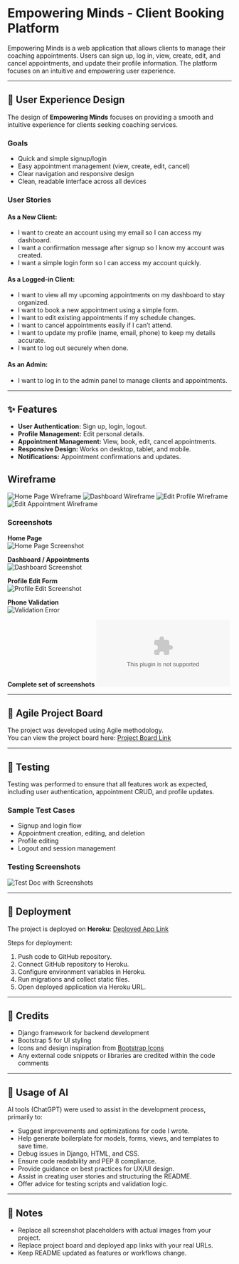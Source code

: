 # Empowering Minds - Client Booking Platform

Empowering Minds is a web application that allows clients to manage their coaching appointments. Users can sign up, log in, view, create, edit, and cancel appointments, and update their profile information. The platform focuses on an intuitive and empowering user experience.

---

## 🧩 User Experience Design

The design of **Empowering Minds** focuses on providing a smooth and intuitive experience for clients seeking coaching services.

### Goals
- Quick and simple signup/login
- Easy appointment management (view, create, edit, cancel)
- Clear navigation and responsive design
- Clean, readable interface across all devices

### User Stories

#### As a New Client:
- I want to create an account using my email so I can access my dashboard.
- I want a confirmation message after signup so I know my account was created.
- I want a simple login form so I can access my account quickly.

#### As a Logged-in Client:
- I want to view all my upcoming appointments on my dashboard to stay organized.
- I want to book a new appointment using a simple form.
- I want to edit existing appointments if my schedule changes.
- I want to cancel appointments easily if I can’t attend.
- I want to update my profile (name, email, phone) to keep my details accurate.
- I want to log out securely when done.

#### As an Admin:
- I want to log in to the admin panel to manage clients and appointments.

---

## ✨ Features

- **User Authentication:** Sign up, login, logout.
- **Profile Management:** Edit personal details.
- **Appointment Management:** View, book, edit, cancel appointments.
- **Responsive Design:** Works on desktop, tablet, and mobile.
- **Notifications:** Appointment confirmations and updates.

## Wireframe

![Home Page Wireframe](clients/static/clients/images/HP.png)
![Dashboard Wireframe](clients/static/clients/images/Dashboardwireframe.JPG)
![Edit Profile Wireframe](clients/static/clients/images/EditPWireframe.JPG)
![Edit Appointment Wireframe](clients/static/clients/images/EditApp.JPG)


### Screenshots

**Home Page**  
![Home Page Screenshot](clients/static/clients/images/HP.png)

**Dashboard / Appointments**  
![Dashboard Screenshot](clients/static/clients/images/Dashboard.JPG)

**Profile Edit Form**  
![Profile Edit Screenshot](clients/static/clients/images/EditProfile.png)

**Phone Validation**  
![Validation Error](clients/static/clients/images/PhoneValidation.JPG)

**Complete set of screenshots**
![Screenshots](clients/static/clients/documents/Test%20Screenshots.docx)

---

## 🏃 Agile Project Board

The project was developed using Agile methodology.  
You can view the project board here: [Project Board Link](https://github.com/users/HafsaA85/projects/6)

---

## 🧪 Testing

Testing was performed to ensure that all features work as expected, including user authentication, appointment CRUD, and profile updates.

### Sample Test Cases
- Signup and login flow
- Appointment creation, editing, and deletion
- Profile editing
- Logout and session management

### Testing Screenshots
 
![Test Doc with Screenshots](clients/static/clients/documents/)



---

## 🚀 Deployment

The project is deployed on **Heroku**: [Deployed App Link](https://bootcamp-project-b0cace5ba99e.herokuapp.com/)  

Steps for deployment:
1. Push code to GitHub repository.
2. Connect GitHub repository to Heroku.
3. Configure environment variables in Heroku.
4. Run migrations and collect static files.
5. Open deployed application via Heroku URL.

---

## 📜 Credits

- Django framework for backend development
- Bootstrap 5 for UI styling
- Icons and design inspiration from [Bootstrap Icons](https://icons.getbootstrap.com/)
- Any external code snippets or libraries are credited within the code comments

---

## 🤖 Usage of AI

AI tools (ChatGPT) were used to assist in the development process, primarily to:

- Suggest improvements and optimizations for code I wrote.
- Help generate boilerplate for models, forms, views, and templates to save time.
- Debug issues in Django, HTML, and CSS.
- Ensure code readability and PEP 8 compliance.
- Provide guidance on best practices for UX/UI design.
- Assist in creating user stories and structuring the README.
- Offer advice for testing scripts and validation logic.

---

## 📌 Notes

- Replace all screenshot placeholders with actual images from your project.
- Replace project board and deployed app links with your real URLs.
- Keep README updated as features or workflows change.
